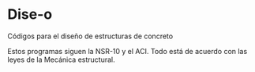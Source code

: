 # Dise-o
Códigos para el diseño de estructuras de concreto

Estos programas siguen la NSR-10 y el ACI. Todo está de acuerdo con las leyes de la Mecánica estructural.
